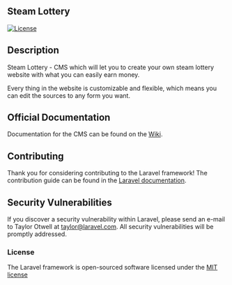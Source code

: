 ## Steam Lottery

[![License](https://poser.pugx.org/laravel/framework/license.svg)](https://packagist.org/packages/laravel/framework)

## Description

Steam Lottery - CMS which will let you to create your own steam lottery website with what you can easily earn money.

Every thing in the website is customizable and flexible, which means you can edit the sources to any form you want.

## Official Documentation

Documentation for the CMS can be found on the [Wiki](https://github.com/UltraShock98/SteamLotterry/wiki).

## Contributing

Thank you for considering contributing to the Laravel framework! The contribution guide can be found in the [Laravel documentation](http://laravel.com/docs/contributions).

## Security Vulnerabilities

If you discover a security vulnerability within Laravel, please send an e-mail to Taylor Otwell at taylor@laravel.com. All security vulnerabilities will be promptly addressed.

### License

The Laravel framework is open-sourced software licensed under the [MIT license](http://opensource.org/licenses/MIT)
